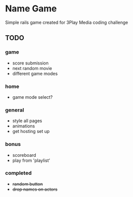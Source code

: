 # Name Game

Simple rails game created for 3Play Media coding challenge

## TODO
### game
- score submission
- next random movie
- different game modes

### home
- game mode select?

### general
- style all pages
- animations
- get hosting set up

### bonus
- scoreboard
- play from 'playlist'

### completed
- ~~random button~~
- ~~drop names on actors~~
